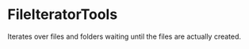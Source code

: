 FileIteratorTools
=================


Iterates over files and folders waiting until the files are actually created.
